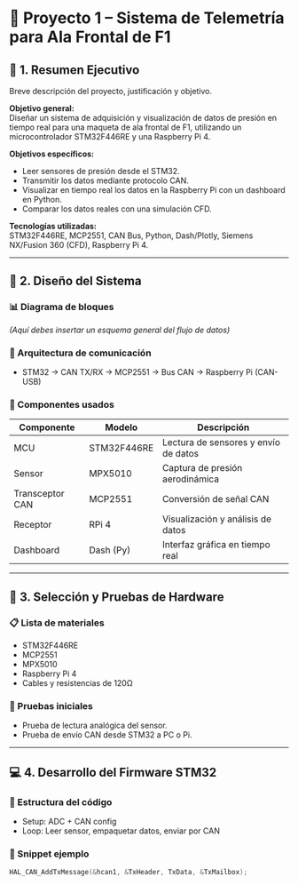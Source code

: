 # 🔧 Proyecto 1 – Sistema de Telemetría para Ala Frontal de F1

## 📌 1. Resumen Ejecutivo
Breve descripción del proyecto, justificación y objetivo.

**Objetivo general:**  
Diseñar un sistema de adquisición y visualización de datos de presión en tiempo real para una maqueta de ala frontal de F1, utilizando un microcontrolador STM32F446RE y una Raspberry Pi 4.

**Objetivos específicos:**
- Leer sensores de presión desde el STM32.
- Transmitir los datos mediante protocolo CAN.
- Visualizar en tiempo real los datos en la Raspberry Pi con un dashboard en Python.
- Comparar los datos reales con una simulación CFD.

**Tecnologías utilizadas:**  
STM32F446RE, MCP2551, CAN Bus, Python, Dash/Plotly, Siemens NX/Fusion 360 (CFD), Raspberry Pi 4.

---

## 📐 2. Diseño del Sistema

### 📊 Diagrama de bloques
_(Aquí debes insertar un esquema general del flujo de datos)_

### 🔌 Arquitectura de comunicación
- STM32 → CAN TX/RX → MCP2551 → Bus CAN → Raspberry Pi (CAN-USB)

### 🔧 Componentes usados

| Componente | Modelo     | Descripción                          |
|------------|------------|--------------------------------------|
| MCU        | STM32F446RE| Lectura de sensores y envío de datos|
| Sensor     | MPX5010    | Captura de presión aerodinámica     |
| Transceptor CAN | MCP2551 | Conversión de señal CAN           |
| Receptor   | RPi 4      | Visualización y análisis de datos   |
| Dashboard  | Dash (Py)  | Interfaz gráfica en tiempo real     |

---

## 🧪 3. Selección y Pruebas de Hardware

### 📋 Lista de materiales
- STM32F446RE
- MCP2551
- MPX5010
- Raspberry Pi 4
- Cables y resistencias de 120Ω

### 🔬 Pruebas iniciales
- Prueba de lectura analógica del sensor.
- Prueba de envío CAN desde STM32 a PC o Pi.

---

## 💻 4. Desarrollo del Firmware STM32

### 🧠 Estructura del código
- Setup: ADC + CAN config
- Loop: Leer sensor, empaquetar datos, enviar por CAN

### 📎 Snippet ejemplo
```c
HAL_CAN_AddTxMessage(&hcan1, &TxHeader, TxData, &TxMailbox);

